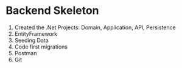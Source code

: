 # Backend Skeleton
1. Created the .Net Projects: Domain, Application, API, Persistence
2. EntityFramework
3. Seeding Data
4. Code first migrations
5. Postman
6. Git
